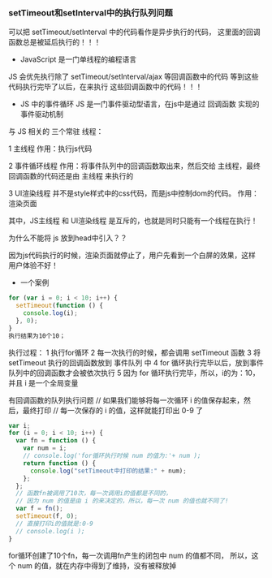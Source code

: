 

### setTimeout和setInterval中的执行队列问题
可以把 setTimeout/setInterval 中的代码看作是异步执行的代码，
这里面的回调函数总是被延后执行的！！！

 * JavaScript 是一门单线程的编程语言
   
JS 会优先执行除了 setTimeout/setInterval/ajax 等回调函数中的代码
等到这些代码执行完毕了以后，在来执行 这些回调函数中的代码！！！

 * JS 中的事件循环
JS 是一门事件驱动型语言，在js中是通过 回调函数 实现的事件驱动机制


与 JS 相关的 三个常驻 线程：
 
1 主线程
作用：执行js代码

2 事件循环线程
作用：将事件队列中的回调函数取出来，然后交给 主线程，最终回调函数的代码还是由 主线程 来执行的

3 UI渲染线程  并不是style样式中的css代码，而是js中控制dom的代码。
作用：渲染页面  

其中，JS主线程 和 UI渲染线程 是互斥的，也就是同时只能有一个线程在执行！

为什么不能将 js 放到head中引入？？

因为js代码执行的时候，渲染页面就停止了，用户先看到一个白屏的效果，这样
用户体验不好！

 * 一个案例
```js
for (var i = 0; i < 10; i++) {
  setTimeout(function () {
    console.log(i);
  }, 0);
}
执行结果为10个10；
```
    
执行过程：
1 执行for循环
2 每一次执行的时候，都会调用 setTimeout 函数
3 将 setTimeout 执行的回调函数放到 事件队列 中
4 for 循环执行完毕以后，放到事件队列中的回调函数才会被依次执行
5 因为 for 循环执行完毕，所以，i的为：10，并且 i 是一个全局变量


有回调函数的队列执行问题
 // 如果我们能够将每一次循环 i 的值保存起来，然后，最终打印
 // 每一次保存的 i 的值，这样就能打印出 0-9 了
```js
var i;
for (i = 0; i < 10; i++) {
  var fn = function () {
    var num = i;
    // console.log('for循环执行时候 num 的值为:'+ num );
    return function () {
      console.log("setTimeout中打印的结果:" + num);
    };
  };
  // 函数fn被调用了10次，每一次调用i的值都是不同的，
  // 因为 num 的值是由 i 的来决定的，所以，每一次 num 的值也就不同了!
  var f = fn();
  setTimeout(f, 0);
  // 直接打印i的值就是:0-9
  // console.log(i );
}
```
for循环创建了10个fn，每一次调用fn产生的闭包中 num 的值都不同，
所以，这个 num 的值，就在内存中得到了维持，没有被释放掉














